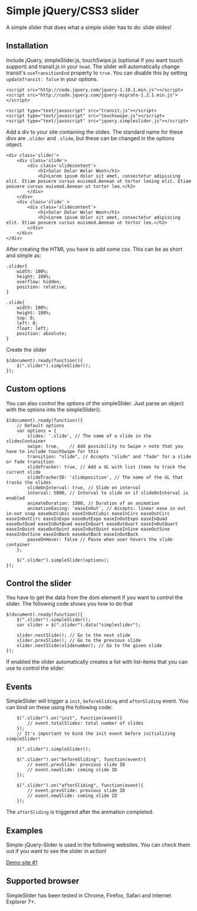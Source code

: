 Simple jQuery/CSS3 slider
=========================

A simple slider that does what a simple slider has to do: slide slides!

Installation
------------

Include jQuery, simpleSlider.js, touchSwipe.js (optional if you want touch support) and transit.js in your `head`. The slider will automatically change transit's `useTransitionEnd` property to `true`. You can disable this by setting `updateTransit: false` in your options.
```code
<script src="http://code.jquery.com/jquery-1.10.1.min.js"></script>
<script src="http://code.jquery.com/jquery-migrate-1.2.1.min.js"></script>

<script type="text/javascript" src="transit.js"></script>
<script type="text/javascript" src="touchswipe.js"></script>
<script type="text/javascript" src="jquery.simpleslider.js"></script>
```

Add a div to your site containing the slides. The standard name for these divs are `.slider` and `.slide`, but these can be changed in the options object.
```code
<div class='slider'>
	<div class='slide'>
		<div class='slidecontent'>
			<h1>Solar Dolar Wolar Woot</h1>
			<h2>Lorem ipsum dolor sit amet, consectetur adipiscing elit. Etiam posuere cursus euismod.Aenean ut tortor leoing elit. Etiam posuere cursus euismod.Aenean ut tortor leo.</h2>
		</div>
	</div>
	<div class='slide' >
		<div class='slidecontent'>
			<h1>Solar Dolar Wolar Woot</h1>
			<h2>Lorem ipsum dolor sit amet, consectetur adipiscing elit. Etiam posuere cursus euismod.Aenean ut tortor leo.</h2>
		</div>
	</div>
</div>
```

After creating the HTML you have to add some css. This can be as short and simple as:
```
.slider{
	width: 100%;
	height: 100%;
	overflow: hidden;
	position: relative;
}

.slide{
	width: 100%;
	height: 100%;
	top: 0;
	left: 0;
	float: left;
	position: absolute;
}
```

Create the slider
```code
$(document).ready(function(){
	$(".slider").simpleSlider();
});
```

Custom options
--------------
You can also control the options of the simpleSlider. Just parse an object with the options into the simpleSlider().
```code
$(document).ready(function(){
	// Default options
	var options = {
		slides: '.slide', // The name of a slide in the slidesContainer
		swipe: true,	// Add possibility to Swipe > note that you have to include touchSwipe for this
		transition: "slide", // Accepts "slide" and "fade" for a slide or fade transition
		slideTracker: true, // Add a UL with list items to track the current slide
		slideTrackerID: 'slideposition', // The name of the UL that tracks the slides
		slideOnInterval: true, // Slide on interval
		interval: 5000, // Interval to slide on if slideOnInterval is enabled
		animateDuration: 1500, // Duration of an animation
		animationEasing: 'easeInOut', // Accepts: linear ease in out in-out snap easeOutCubic easeInOutCubic easeInCirc easeOutCirc easeInOutCirc easeInExpo easeOutExpo easeInOutExpo easeInQuad easeOutQuad easeInOutQuad easeInQuart easeOutQuart easeInOutQuart easeInQuint easeOutQuint easeInOutQuint easeInSine easeOutSine easeInOutSine easeInBack easeOutBack easeInOutBack
		pauseOnHover: false // Pause when user hovers the slide container
	};

	$(".slider").simpleSlider(options);
});
```

Control the slider
--------------
You have to get the data from the dom element if you want to control the slider. The following code shows you how to do that
```code
$(document).ready(function(){
	$(".slider").simpleSlider();
	var slider = $(".slider").data("simpleslider");

	slider.nextSlide(); // Go to the next slide
	slider.prevSlide(); // Go to the previous slide
	slider.nextSlide(slidenumber); // Go to the given slide
});
```

If enabled the slider automatically creates a list with list-items that you can use to control the slider.

Events
------
SimpleSlider will trigger a `init`, `beforeSliding` and `afterSliding` event. You can bind on these using the following code:
```code
	$(".slider").on("init", function(event){
		// event.totalSlides: total number of slides
	});
	// It's important to bind the init event before initializing simpleSlider!

	$(".slider").simpleSlider();

	$(".slider").on("beforeSliding", function(event){
		// event.prevSlide: previous slide ID
		// event.newSlide: coming slide ID
	});

	$(".slider").on("afterSliding", function(event){
		// event.prevSlide: previous slide ID
		// event.newSlide: coming slide ID
	});
```
The `afterSliding` is triggered after the animation completed.

Examples
--------
Simple-jQuery-Slider is used in the following websites. You can check them out if you want to see the slider in action!

[Demo site #1](http://simpleslider.bitlabsbeta.nl/)

Supported browser
-----------------
SimpleSlider has been tested in Chrome, Firefox, Safari and Internet Explorer 7+.
